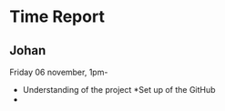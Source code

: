 # Time Report

## Johan

Friday 06 november, 1pm- </br>
* Understanding of the project
*Set up of the GitHub
*
